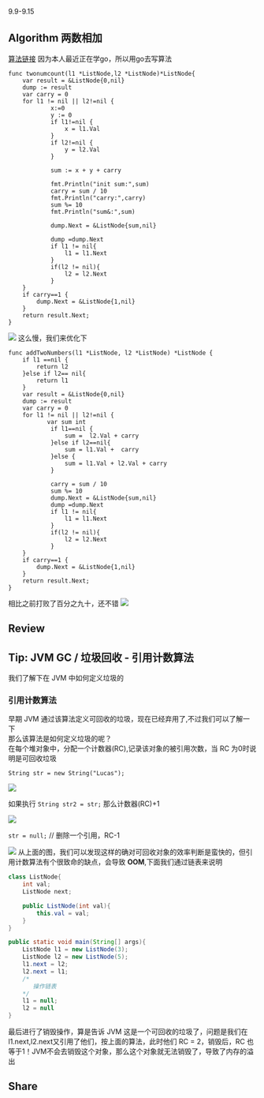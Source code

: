 
9.9-9.15
## Algorithm 两数相加
[算法链接](https://leetcode-cn.com/problems/add-two-numbers/)
因为本人最近正在学go，所以用go去写算法
```golang
func twonumcount(l1 *ListNode,l2 *ListNode)*ListNode{
	var result = &ListNode{0,nil}
	dump := result
	var carry = 0
	for l1 != nil || l2!=nil {
			x:=0
			y := 0
			if l1!=nil {
				x = l1.Val
			}
			if l2!=nil {
				y = l2.Val
			}

			sum := x + y + carry

			fmt.Println("init sum:",sum)
			carry = sum / 10
			fmt.Println("carry:",carry)
			sum %= 10
			fmt.Println("sum&:",sum)

			dump.Next = &ListNode{sum,nil}

			dump =dump.Next
			if l1 != nil{
				l1 = l1.Next
			}
			if(l2 != nil){
				l2 = l2.Next
			}
	}
	if carry==1 {
		dump.Next = &ListNode{1,nil}
	}
	return result.Next;
}
```
![](https://user-gold-cdn.xitu.io/2019/9/10/16d1a8270b0b1104?w=934&h=350&f=png&s=39347)
这么慢，我们来优化下
```golang
func addTwoNumbers(l1 *ListNode, l2 *ListNode) *ListNode {
    if l1 ==nil {
		return l2
	}else if l2== nil{
		return l1
	}
    var result = &ListNode{0,nil}
	dump := result
	var carry = 0
	for l1 != nil || l2!=nil {
           var sum int
			if l1==nil {
				sum =  l2.Val + carry
			}else if l2==nil{
				sum = l1.Val +  carry
			}else {
				sum = l1.Val + l2.Val + carry
			}
		
			carry = sum / 10
			sum %= 10
			dump.Next = &ListNode{sum,nil}
			dump =dump.Next
			if l1 != nil{
				l1 = l1.Next
			}
			if(l2 != nil){
				l2 = l2.Next
			}
	}
	if carry==1 {
		dump.Next = &ListNode{1,nil}
	}
	return result.Next;
}
```
相比之前打败了百分之九十，还不错
![](https://user-gold-cdn.xitu.io/2019/9/10/16d1a9172b1bdd20?w=940&h=468&f=png&s=49406)
## Review

## Tip: JVM GC / 垃圾回收 - 引用计数算法
我们了解下在 JVM 中如何定义垃圾的
### 引用计数算法
早期 JVM 通过该算法定义可回收的垃圾，现在已经弃用了,不过我们可以了解一下  
那么该算法是如何定义垃圾的呢？  
在每个堆对象中，分配一个计数器(RC),记录该对象的被引用次数，当 RC 为0时说明是可回收垃圾

`String str = new String("Lucas");`

![](https://user-gold-cdn.xitu.io/2019/9/12/16d23a92220a5c59?w=508&h=286&f=png&s=10675)

如果执行 `String str2 = str;` 那么计数器(RC)+1 

![](https://user-gold-cdn.xitu.io/2019/9/12/16d240474e737497?w=454&h=256&f=png&s=12693)

`str = null;`  // 删除一个引用，RC-1

![](https://user-gold-cdn.xitu.io/2019/9/12/16d2405d88e2262b?w=468&h=272&f=png&s=15027)
从上面的图，我们可以发现这样的确对可回收对象的效率判断是蛮快的，但引用计数算法有个很致命的缺点，会导致 **OOM**,下面我们通过链表来说明
```java
class ListNode{
	int val;
	ListNode next;

	public ListNode(int val){
		this.val = val;
	}
}

public static void main(String[] args){
	ListNode l1 = new ListNode(3);
	ListNode l2 = new ListNode(5);
	l1.next = l2;
	l2.next = l1;
	/*
	   操作链表
	*/ 
	l1 = null;
	l2 = null
}
```
最后进行了销毁操作，算是告诉 JVM 这是一个可回收的垃圾了，问题是我们在l1.next,l2.next又引用了他们，按上面的算法，此时他们 RC = 2，销毁后，RC 也等于1！JVM不会去销毁这个对象，那么这个对象就无法销毁了，导致了内存的溢出
## Share
